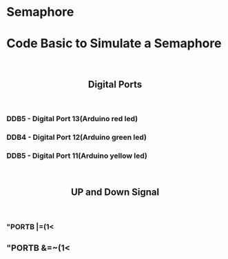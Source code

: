 # Semaphore
<h1>Code Basic to Simulate a Semaphore</h1><br>

<center><h2>Digital Ports</h2></center><br>
<h3>DDB5 - Digital Port 13(Arduino red led)</h3>
<h3>DDB4 - Digital Port 12(Arduino green led)</h3>
<h3>DDB5 - Digital Port 11(Arduino yellow led)</h3>

<br><center><h2>UP and Down Signal</h2></center><br>
<h3>"PORTB |=(1<<PORTBx);"</h3>
<h3>"PORTB &=~(1<<PORTBx);"</h3>



